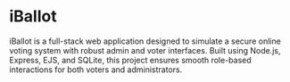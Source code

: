 # iBallot
iBallot is a full-stack web application designed to simulate a secure online voting system with robust admin and voter interfaces. Built using Node.js, Express, EJS, and SQLite, this project ensures smooth role-based interactions for both voters and administrators.
